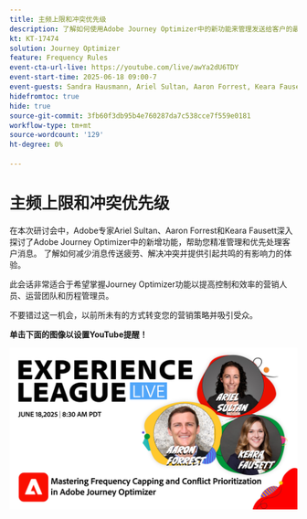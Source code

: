 ```yaml
---
title: 主频上限和冲突优先级
description: 了解如何使用Adobe Journey Optimizer中的新功能来管理发送给客户的最重要的消息并确定其优先级。
kt: KT-17474
solution: Journey Optimizer
feature: Frequency Rules
event-cta-url-live: https://youtube.com/live/awYa2dU6TDY
event-start-time: 2025-06-18 09:00-7
event-guests: Sandra Hausmann, Ariel Sultan, Aaron Forrest, Keara Fausett
hidefromtoc: true
hide: true
source-git-commit: 3fb60f3db95b4e760287da7c538cce7f559e0181
workflow-type: tm+mt
source-wordcount: '129'
ht-degree: 0%

---
```


# 主频上限和冲突优先级

在本次研讨会中，Adobe专家Ariel Sultan、Aaron Forrest和Keara Fausett深入探讨了Adobe Journey Optimizer中的新增功能，帮助您精准管理和优先处理客户消息。 了解如何减少消息传送疲劳、解决冲突并提供引起共鸣的有影响力的体验。

此会话非常适合于希望掌握Journey Optimizer功能以提高控制和效率的营销人员、运营团队和历程管理员。

不要错过这一机会，以前所未有的方式转变您的营销策略并吸引受众。

**单击下面的图像以设置YouTube提醒！**

[![ExL LIVE 2024年1月17日](assets/exl-live-web-banner-20250618.png)](https://www.youtube.com/live/awYa2dU6TDY)